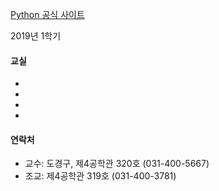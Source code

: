 [Python 공식 사이트](https://www.python.org/)


2019년 1학기

#### 교실
-
-
-
-



#### 연락처
- 교수: 도경구, 제4공학관 320호 (031-400-5667)
- 조교: 제4공학관 319호 (031-400-3781)
